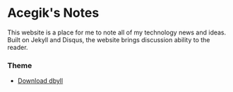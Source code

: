 Acegik's Notes
==============

This website is a place for me to note all of my technology news and ideas. Built on Jekyll and Disqus, the website brings discussion ability to the reader.

### Theme

* [Download dbyll](https://github.com/dbtek/dbyll/archive/master.zip)
